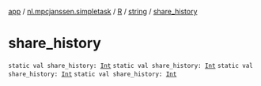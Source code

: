 [app](../../../index.md) / [nl.mpcjanssen.simpletask](../../index.md) / [R](../index.md) / [string](index.md) / [share_history](.)

# share_history

`static val share_history: `[`Int`](https://kotlinlang.org/api/latest/jvm/stdlib/kotlin/-int/index.html)
`static val share_history: `[`Int`](https://kotlinlang.org/api/latest/jvm/stdlib/kotlin/-int/index.html)
`static val share_history: `[`Int`](https://kotlinlang.org/api/latest/jvm/stdlib/kotlin/-int/index.html)
`static val share_history: `[`Int`](https://kotlinlang.org/api/latest/jvm/stdlib/kotlin/-int/index.html)